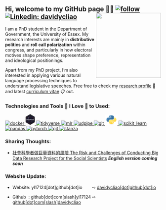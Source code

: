 ## Hi, welcome to my GitHub page 👋🏻 [![follow](https://img.shields.io/github/followers/davidycliao?style=social)](https://github.com/davidycliao) [![Linkedin: davidycliao](https://img.shields.io/badge/-davidycliao-blue?style=flat-square&logo=Linkedin&logoColor=white&link=https://www.linkedin.com/in/david-yen-chieh-liao-51a0a3168/)](https://www.linkedin.com/in/david-yen-chieh-liao-51a0a3168/) <img src="https://raw.githack.com/davidycliao/figures/master/avataaars.png" width="210" height= "210" align="right" />  <br />  

I am a PhD student in the Department of Government, the University of Essex. My research interests are mainly in __distributive politics__ and __roll call polarization__ within congress, and particularly in how electoral motives shape preference, representation and ideological positionings. 

Apart from my PhD project, I’m also interested in applying various natural language processing techniques to understand legislative speeches. Free free to check my [research profile](https://davidycliao.github.io/research/) :open_file_folder: and latest [curriculum vitae](https://raw.githack.com/davidycliao/CV/master/CV.pdf) :clipboard: out.

### Technologies and Tools 🔧 I Love 🤟 to Used:

<p align="left"> 
<a href="https://www.docker.com/" target="_blank"> <img src="https://cran.r-project.org/Rlogo.svg" alt="docker" width="40" height="40"/> </a> 
<a href="https://www.tidyverse.org/" target="_blank"> <img src="https://github.com/tidyverse/tidyverse/blob/master/man/figures/logo.png" alt="tidyverse" width="30" height="35"/> </a> 
<a href="https://github.com/tidymodels" target="_blank"> <img src="https://github.com/tidymodels/tidymodels/blob/master/tidymodels_hex.png" alt="tidyverse" width="30" height="35"/> </a> 
<a href="https://github.com/mlr-org/mlr3" target="_blank"> <img src="https://raw.githack.com/mlr-org/mlr3/main/man/figures/logo.png" alt="mlr" width="30" height="30"/> </a> 
<a href="https://github.com/bnosac" target="_blank"> <img src="https://raw.githack.com/bnosac/udpipe/master/vignettes/udpipe-rlogo.png" alt="udpipe" width="30" height="33"/> </a>  
<a href="https://git-scm.com/" target="_blank"> <img src="https://www.vectorlogo.zone/logos/git-scm/git-scm-icon.svg" alt="git" width="32" height="32"/> </a> 
<a href="https://www.python.org" target="_blank"> <img src="https://raw.githubusercontent.com/devicons/devicon/master/icons/python/python-original.svg" alt="python" width="40" height="34"/> </a> 
<a href="https://scikit-learn.org/" target="_blank"> <img src="https://upload.wikimedia.org/wikipedia/commons/0/05/Scikit_learn_logo_small.svg" alt="scikit_learn" width="38" height="45"/> 
</a> <a href="https://pandas.pydata.org" target="_blank"> <img src="https://camo.githubusercontent.com/981d48e57e23a4907cebc4eb481799b5882595ea978261f22a3e131dcd6ebee6/68747470733a2f2f70616e6461732e7079646174612e6f72672f7374617469632f696d672f70616e6461732e737667" alt="pandas" width="60" height="50"/> </a> 
<a href="https://pytorch.org/" target="_blank"> <img src="https://www.vectorlogo.zone/logos/pytorch/pytorch-icon.svg" alt="pytorch" width="30" height="30"/> </a> 
<a href="https://spacy.io" target="_blank"> <img src="https://raw.githack.com/explosion/spaCy/master/website/src/images/logo.svg" alt="git" width="54" height="44"/> </a>
<a href="https://stanfordnlp.github.io" target="_blank"> <img src="https://raw.githack.com/stanfordnlp/stanza/dev/images/stanza-logo.png" alt="stanza" width="58" height="28"/> </a> 
</p>

### Sharing Thoughts:
- [社會科學者做巨量資料的風險 The Risk and Challenges of Conducting Big Data Research Project for the Social Scientists](https://www.facebook.com/david.liao.7549/posts/10159702081716803?comment_id=10159702179491803&notif_id=1617231791576998&notif_t=feed_comment&ref=notif) ***English version coming soon***

### Website Update:
- Website: yl17124[dot]github[dot]io  &#160; &#160;&#160;&#160;&#160; ⇨ [davidycliao[dot]github[dot]io](https://davidycliao.github.io) <p> 
- Github  &#160;: github[dot]com[slash]yl17124 ⇨ [github[dot]com[slash]davidycliao](https://github.com/davidycliao)

